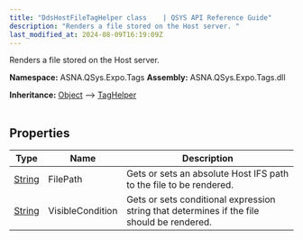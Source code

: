 ```yaml
---
title: "DdsHostFileTagHelper class    | QSYS API Reference Guide"
description: "Renders a file stored on the Host server. "
last_modified_at: 2024-08-09T16:19:09Z
---
```


Renders a file stored on the Host server.

**Namespace:** ASNA.QSys.Expo.Tags
**Assembly:** ASNA.QSys.Expo.Tags.dll

**Inheritance:** [Object](https://docs.microsoft.com/en-us/dotnet/api/system.object) --> [TagHelper](https://learn.microsoft.com/en-us/dotnet/api/microsoft.aspnetcore.razor.taghelpers.taghelper?view=aspnetcore-8.0)
<br>
<br>

## Properties

| Type | Name | Description
| --- | --- | --- 
| [String](https://learn.microsoft.com/en-us/dotnet/api/system.string?view=net-8.0) | FilePath | Gets or sets an absolute Host IFS path to the file to be rendered. |
| [String](https://learn.microsoft.com/en-us/dotnet/api/system.string?view=net-8.0) | VisibleCondition | Gets or sets conditional expression string that determines if the file should be rendered. |
